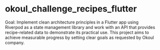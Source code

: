 # okoul_challenge_recipes_flutter
Goal: Implement clean architecture principles in a Flutter app using Riverpod as a state management library and work with an API that provides recipe-related data to demonstrate its practical use. This project aims to achieve measurable progress by setting clear goals as requested by Okoul company.
